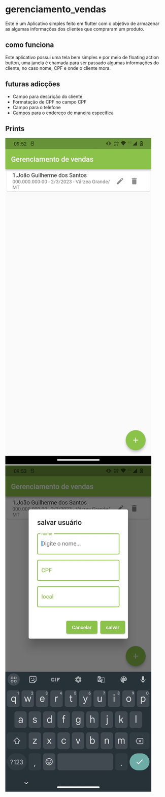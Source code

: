 # gerenciamento_vendas

Este é um Aplicativo simples feito em flutter com o objetivo de armazenar as algumas informações dos clientes que compraram um produto.

## como funciona 

Este aplicativo possui uma tela bem simples e por meio de floating action button, uma janela é chamada para ser passado algumas informações do cliente, no caso nome, CPF e onde o cliente mora.

## futuras adicções

- Campo para descrição do cliente
- Formatação de CPF no campo CPF 
- Campo para o telefone
- Campos para o endereço de maneira específica

## Prints
![Tela inicial](./prints/WhatsApp%20Image%202023-03-02%20at%2016.43.16.jpeg)
![diálogo de adição de clientes](./prints/WhatsApp%20Image%202023-03-02%20at%2016.43.17.jpeg)
